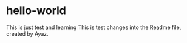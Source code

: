 # hello-world
This is just test and learning
This is test changes into the Readme file, created by Ayaz.
